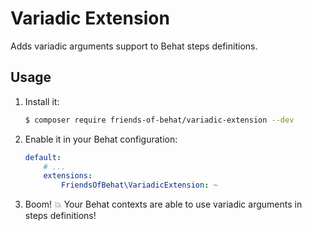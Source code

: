 # Variadic Extension

Adds variadic arguments support to Behat steps definitions.

## Usage

1. Install it:
    
    ```bash
    $ composer require friends-of-behat/variadic-extension --dev
    ```

2. Enable it in your Behat configuration:
    
    ```yaml
    default:
        # ...
        extensions:
            FriendsOfBehat\VariadicExtension: ~
    ```

3. Boom! :boom: Your Behat contexts are able to use variadic arguments in steps definitions!
